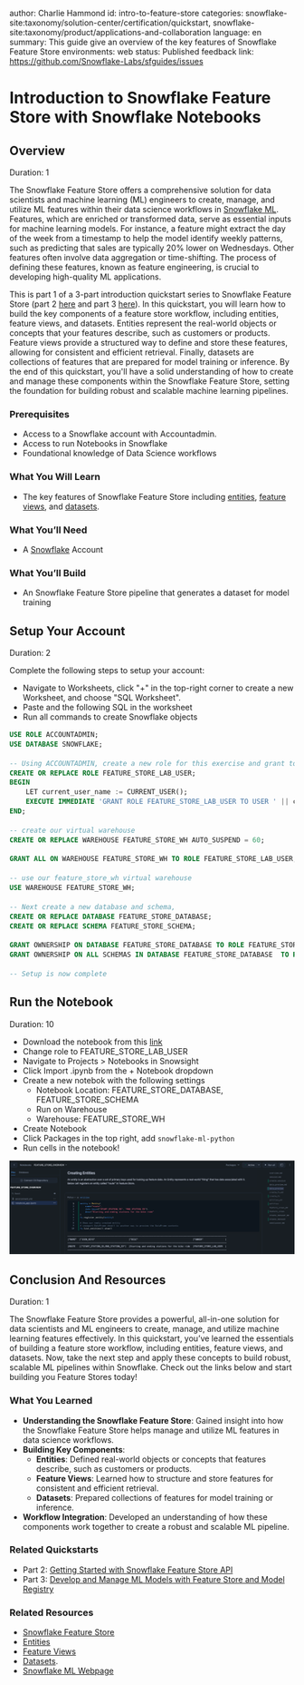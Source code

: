 author: Charlie Hammond
id: intro-to-feature-store
categories: snowflake-site:taxonomy/solution-center/certification/quickstart, snowflake-site:taxonomy/product/applications-and-collaboration
language: en
summary: This guide give an overview of the key features of Snowflake Feature Store
environments: web
status: Published 
feedback link: https://github.com/Snowflake-Labs/sfguides/issues

# Introduction to Snowflake Feature Store with Snowflake Notebooks
<!-- ------------------------ -->
## Overview 
Duration: 1

The Snowflake Feature Store offers a comprehensive solution for data scientists and machine learning (ML) engineers to create, manage, and utilize ML features within their data science workflows in [Snowflake ML](https://www.snowflake.com/en/data-cloud/snowflake-ml/). Features, which are enriched or transformed data, serve as essential inputs for machine learning models. For instance, a feature might extract the day of the week from a timestamp to help the model identify weekly patterns, such as predicting that sales are typically 20% lower on Wednesdays. Other features often involve data aggregation or time-shifting. The process of defining these features, known as feature engineering, is crucial to developing high-quality ML applications.

This is part 1 of a 3-part introduction quickstart series to Snowflake Feature Store (part 2 [here](https://quickstarts.snowflake.com/guide/overview-of-feature-store-api/index.html?index=..%2F..index#0) and part 3 [here](https://quickstarts.snowflake.com/guide/develop-and-manage-ml-models-with-feature-store-and-model-registry/index.html?index=..%2F..index#0)). In this quickstart, you will learn how to build the key components of a feature store workflow, including entities, feature views, and datasets. Entities represent the real-world objects or concepts that your features describe, such as customers or products. Feature views provide a structured way to define and store these features, allowing for consistent and efficient retrieval. Finally, datasets are collections of features that are prepared for model training or inference. By the end of this quickstart, you'll have a solid understanding of how to create and manage these components within the Snowflake Feature Store, setting the foundation for building robust and scalable machine learning pipelines.

### Prerequisites
- Access to a Snowflake account with Accountadmin. 
- Access to run Notebooks in Snowflake
- Foundational knowledge of Data Science workflows

### What You Will Learn 
- The key features of Snowflake Feature Store including [entities](https://docs.snowflake.com/en/developer-guide/snowflake-ml/feature-store/entities), [feature views](https://docs.snowflake.com/en/developer-guide/snowflake-ml/feature-store/feature-views), and [datasets](https://docs.snowflake.com/en/developer-guide/snowflake-ml/feature-store/modeling#generating-datasets-for-training).

### What You’ll Need 
- A [Snowflake](https://app.snowflake.com/) Account

### What You’ll Build 
- An Snowflake Feature Store pipeline that generates a dataset for model training

<!-- ------------------------ -->
## Setup Your Account
Duration: 2

Complete the following steps to setup your account:
- Navigate to Worksheets, click "+" in the top-right corner to create a new Worksheet, and choose "SQL Worksheet".
- Paste and the following SQL in the worksheet 
- Run all commands to create Snowflake objects

```sql
USE ROLE ACCOUNTADMIN;
USE DATABASE SNOWFLAKE;

-- Using ACCOUNTADMIN, create a new role for this exercise and grant to applicable users
CREATE OR REPLACE ROLE FEATURE_STORE_LAB_USER;
BEGIN
    LET current_user_name := CURRENT_USER();
    EXECUTE IMMEDIATE 'GRANT ROLE FEATURE_STORE_LAB_USER TO USER ' || current_user_name;
END;

-- create our virtual warehouse
CREATE OR REPLACE WAREHOUSE FEATURE_STORE_WH AUTO_SUSPEND = 60;

GRANT ALL ON WAREHOUSE FEATURE_STORE_WH TO ROLE FEATURE_STORE_LAB_USER;

-- use our feature_store_wh virtual warehouse 
USE WAREHOUSE FEATURE_STORE_WH;

-- Next create a new database and schema,
CREATE OR REPLACE DATABASE FEATURE_STORE_DATABASE;
CREATE OR REPLACE SCHEMA FEATURE_STORE_SCHEMA;

GRANT OWNERSHIP ON DATABASE FEATURE_STORE_DATABASE TO ROLE FEATURE_STORE_LAB_USER COPY CURRENT GRANTS;
GRANT OWNERSHIP ON ALL SCHEMAS IN DATABASE FEATURE_STORE_DATABASE  TO ROLE FEATURE_STORE_LAB_USER COPY CURRENT GRANTS;

-- Setup is now complete
```

<!-- ------------------------ -->
## Run the Notebook
Duration: 10

- Download the notebook from this [link](https://github.com/Snowflake-Labs/sfguide-intro-to-feature-store-using-snowflake-notebooks/blob/main/notebooks/0_start_here.ipynb)
- Change role to FEATURE_STORE_LAB_USER
- Navigate to Projects > Notebooks in Snowsight
- Click Import .ipynb from the + Notebook dropdown
- Create a new notebok with the following settings
  - Notebook Location: FEATURE_STORE_DATABASE, FEATURE_STORE_SCHEMA
  - Run on Warehouse
  - Warehouse: FEATURE_STORE_WH
- Create Notebook
- Click Packages in the top right, add `snowflake-ml-python`
- Run cells in the notebook!

![notebook-preview](assets/feature_store_notebook.png)

<!-- ------------------------ -->
## Conclusion And Resources
Duration: 1

The Snowflake Feature Store provides a powerful, all-in-one solution for data scientists and ML engineers to create, manage, and utilize machine learning features effectively.  In this quickstart, you’ve learned the essentials of building a feature store workflow, including entities, feature views, and datasets. Now, take the next step and apply these concepts to build robust, scalable ML pipelines within Snowflake. Check out the links below and start building you Feature Stores today!

### What You Learned
- **Understanding the Snowflake Feature Store**: Gained insight into how the Snowflake Feature Store helps manage and utilize ML features in data science workflows.
- **Building Key Components**:
  - **Entities**: Defined real-world objects or concepts that features describe, such as customers or products.
  - **Feature Views**: Learned how to structure and store features for consistent and efficient retrieval.
  - **Datasets**: Prepared collections of features for model training or inference.
- **Workflow Integration**: Developed an understanding of how these components work together to create a robust and scalable ML pipeline.

### Related Quickstarts
- Part 2: [Getting Started with Snowflake Feature Store API](https://quickstarts.snowflake.com/guide/overview-of-feature-store-api/index.html?index=..%2F..index#0)
- Part 3: [Develop and Manage ML Models with Feature Store and Model Registry](https://quickstarts.snowflake.com/guide/develop-and-manage-ml-models-with-feature-store-and-model-registry/index.html?index=..%2F..index#0)

### Related Resources
- [Snowflake Feature Store](https://docs.snowflake.com/en/developer-guide/snowflake-ml/feature-store/overview)
- [Entities](https://docs.snowflake.com/en/developer-guide/snowflake-ml/feature-store/entities)
- [Feature Views](https://docs.snowflake.com/en/developer-guide/snowflake-ml/feature-store/feature-views)
- [Datasets](https://docs.snowflake.com/en/developer-guide/snowflake-ml/feature-store/modeling#generating-datasets-for-training).
- [Snowflake ML Webpage](https://www.snowflake.com/en/data-cloud/snowflake-ml/)
